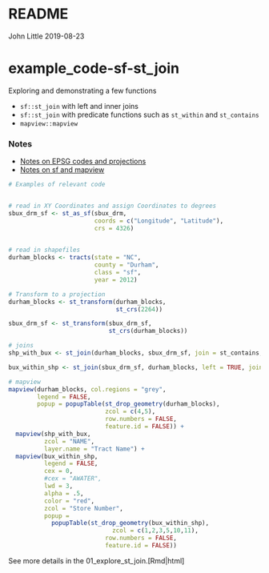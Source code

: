 README
================
John Little
2019-08-23

<!-- README.md is generated from README.Rmd. Please edit that file -->

# example\_code-sf-st\_join

<!-- badges: start -->

<!-- badges: end -->

Exploring and demonstrating a few functions

  - `sf::st_join` with left and inner joins
  - `sf::st_join` with predicate functions such as `st_within` and
    `st_contains`
  - `mapview::mapview`

### Notes

  - [Notes on EPSG codes and
    projections](https://guides.library.duke.edu/r-geospatial/CRS#s-lib-ctab-21326020-2)
  - [Notes on sf and mapview](https://map-rfun.library.duke.edu/)

<!-- end list -->

``` r
# Examples of relevant code


# read in XY Coordinates and assign Coordinates to degrees
sbux_drm_sf <- st_as_sf(sbux_drm,
                        coords = c("Longitude", "Latitude"),
                        crs = 4326)

                        
# read in shapefiles
durham_blocks <- tracts(state = "NC", 
                        county = "Durham", 
                        class = "sf", 
                        year = 2012)

# Transform to a projection
durham_blocks <- st_transform(durham_blocks,
                              st_crs(2264))

sbux_drm_sf <- st_transform(sbux_drm_sf,
                            st_crs(durham_blocks)) 

# joins
shp_with_bux <- st_join(durham_blocks, sbux_drm_sf, join = st_contains, left = FALSE)

bux_within_shp <- st_join(sbux_drm_sf, durham_blocks, left = TRUE, join = st_within)

# mapview
mapview(durham_blocks, col.regions = "grey",
        legend = FALSE,
        popup = popupTable(st_drop_geometry(durham_blocks), 
                           zcol = c(4,5),
                           row.numbers = FALSE,
                           feature.id = FALSE)) +
  mapview(shp_with_bux, 
          zcol = "NAME",
          layer.name = "Tract Name") +
  mapview(bux_within_shp,
          legend = FALSE,
          cex = 0,
          #cex = "AWATER",
          lwd = 3,
          alpha = .5,
          color = "red",
          zcol = "Store Number",
          popup =
            popupTable(st_drop_geometry(bux_within_shp),
                             zcol = c(1,2,3,5,10,11),
                           row.numbers = FALSE,
                           feature.id = FALSE))
```

See more details in the 01\_explore\_st\_join.\[Rmd|html\]
